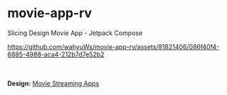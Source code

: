 # movie-app-rv
Slicing Design Movie App - Jetpack Compose

https://github.com/wahyuWs/movie-app-rv/assets/81821406/086f40f4-6885-4988-aca4-212b7d7e52b2

<br><br>
**Design:** [Movie Streaming Apps](https://dribbble.com/shots/14901642-Movie-Streaming-Apps?utm_source=Clipboard_Shot&utm_campaign=RendyVickriansyah&utm_content=Movie%20Streaming%20Apps&utm_medium=Social_Share&utm_source=Clipboard_Shot&utm_campaign=RendyVickriansyah&utm_content=Movie%20Streaming%20Apps&utm_medium=Social_Share)

